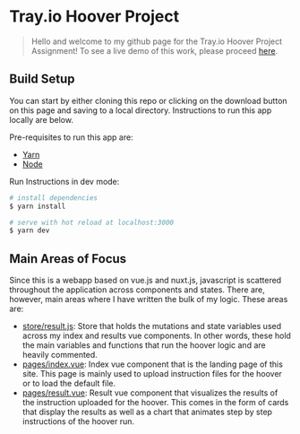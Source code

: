 # Tray.io Hoover Project

> Hello and welcome to my github page for the Tray.io Hoover Project Assignment!
> To see a live demo of this work, please proceed [here](http://trayhooverproject.s3-website-us-west-1.amazonaws.com/).

## Build Setup

You can start by either cloning this repo or clicking on the download button on this page and saving to a local directory. Instructions to run this app locally are below. 

Pre-requisites to run this app are:
* [Yarn](https://classic.yarnpkg.com/en/)
* [Node](https://nodejs.org/en/)

Run Instructions in dev mode:

```bash
# install dependencies
$ yarn install

# serve with hot reload at localhost:3000
$ yarn dev
```

## Main Areas of Focus

Since this is a webapp based on vue.js and nuxt.js, javascript is scattered throughout the application across components and states. There are, however, main areas where I have written the bulk of my logic. These areas are:

* [store/result.js](https://github.com/Yoprado/TrayioHooverProject/blob/master/store/result.js): Store that holds the mutations and state variables used across my index and results vue components. In other words, these hold the main variables and functions that run the hoover logic and are heavily commented.
* [pages/index.vue](https://github.com/Yoprado/TrayioHooverProject/blob/master/pages/index.vue): Index vue component that is the landing page of this site. This page is mainly used to upload instruction files for the hoover or to load the default file. 
* [pages/result.vue](https://github.com/Yoprado/TrayioHooverProject/blob/master/pages/result.vue): Result vue component that visualizes the results of the instruction uploaded for the hoover. This comes in the form of cards that display the results as well as a chart that animates step by step instructions of the hoover run. 